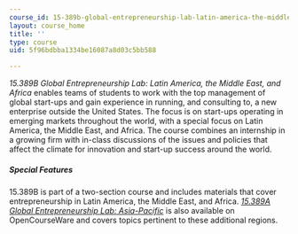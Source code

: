 ```yaml
---
course_id: 15-389b-global-entrepreneurship-lab-latin-america-the-middle-east-and-africa-fall-2010
layout: course_home
title: ''
type: course
uid: 5f96bdbba1334be16087a8d03c5bb588

---
```

_15.389B Global Entrepreneurship Lab: Latin America, the Middle East, and Africa_ enables teams of students to work with the top management of global start-ups and gain experience in running, and consulting to, a new enterprise outside the United States. The focus is on start-ups operating in emerging markets throughout the world, with a special focus on Latin America, the Middle East, and Africa. The course combines an internship in a growing firm with in-class discussions of the issues and policies that affect the climate for innovation and start-up success around the world.
##### Special Features

15.389B is part of a two-section course and includes materials that cover entrepreneurship in Latin America, the Middle East, and Africa. [_15.389A Global Entrepreneurship Lab: Asia-Pacific_](/courses/15-389a-global-entrepreneurship-lab-asia-pacific-fall-2010) is also available on OpenCourseWare and covers topics pertinent to these additional regions.
